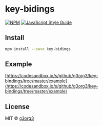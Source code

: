 # key-bidings

>

[![NPM](https://img.shields.io/npm/v/key-bidings.svg)](https://www.npmjs.com/package/key-bidings) [![JavaScript Style Guide](https://img.shields.io/badge/code_style-standard-brightgreen.svg)](https://standardjs.com)

## Install

```bash
npm install --save key-bidings
```

## Example

[https://codesandbox.io/s/github/g3org3/key-bindings/tree/master/example](https://codesandbox.io/s/github/g3org3/key-bindings/tree/master/example)

## License

MIT © [g3org3](https://github.com/g3org3)
